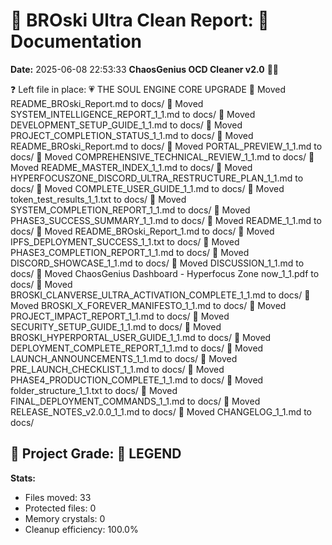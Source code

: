 # 🧹 BROski Ultra Clean Report: 📝 Documentation
**Date:** 2025-06-08 22:53:33
**ChaosGenius OCD Cleaner v2.0** 🧠💜

❓ Left file in place: 💗 THE SOUL ENGINE CORE UPGRADE
📁 Moved README_BROski_Report.md to docs/
📁 Moved SYSTEM_INTELLIGENCE_REPORT_1_1.md to docs/
📁 Moved DEVELOPMENT_SETUP_GUIDE_1_1.md to docs/
📁 Moved PROJECT_COMPLETION_STATUS_1_1.md to docs/
📁 Moved README_BROski_Report.md to docs/
📁 Moved PORTAL_PREVIEW_1_1.md to docs/
📁 Moved COMPREHENSIVE_TECHNICAL_REVIEW_1_1.md to docs/
📁 Moved README_MASTER_INDEX_1_1.md to docs/
📁 Moved HYPERFOCUSZONE_DISCORD_ULTRA_RESTRUCTURE_PLAN_1_1.md to docs/
📁 Moved COMPLETE_USER_GUIDE_1_1.md to docs/
📁 Moved token_test_results_1_1.txt to docs/
📁 Moved SYSTEM_COMPLETION_REPORT_1_1.md to docs/
📁 Moved PHASE3_SUCCESS_SUMMARY_1_1.md to docs/
📁 Moved README_1_1.md to docs/
📁 Moved README_BROski_Report_1.md to docs/
📁 Moved IPFS_DEPLOYMENT_SUCCESS_1_1.txt to docs/
📁 Moved PHASE3_COMPLETION_REPORT_1_1.md to docs/
📁 Moved DISCORD_SHOWCASE_1_1.md to docs/
📁 Moved DISCUSSION_1_1.md to docs/
📁 Moved ChaosGenius Dashboard - Hyperfocus Zone now_1_1.pdf to docs/
📁 Moved BROSKI_CLANVERSE_ULTRA_ACTIVATION_COMPLETE_1_1.md to docs/
📁 Moved BROSKI_X_FOREVER_MANIFESTO_1_1.md to docs/
📁 Moved PROJECT_IMPACT_REPORT_1_1.md to docs/
📁 Moved SECURITY_SETUP_GUIDE_1_1.md to docs/
📁 Moved BROSKI_HYPERPORTAL_USER_GUIDE_1_1.md to docs/
📁 Moved DEPLOYMENT_COMPLETE_REPORT_1_1.md to docs/
📁 Moved LAUNCH_ANNOUNCEMENTS_1_1.md to docs/
📁 Moved PRE_LAUNCH_CHECKLIST_1_1.md to docs/
📁 Moved PHASE4_PRODUCTION_COMPLETE_1_1.md to docs/
📁 Moved folder_structure_1_1.txt to docs/
📁 Moved FINAL_DEPLOYMENT_COMMANDS_1_1.md to docs/
📁 Moved RELEASE_NOTES_v2.0.0_1_1.md to docs/
📁 Moved CHANGELOG_1_1.md to docs/

## 🧠 Project Grade: 💯 LEGEND
**Stats:**
- Files moved: 33
- Protected files: 0
- Memory crystals: 0
- Cleanup efficiency: 100.0%